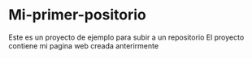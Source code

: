 # Mi-primer-positorio

Este es un proyecto de ejemplo para subir a un repositorio
El proyecto contiene mi pagina web  creada anterirmente
